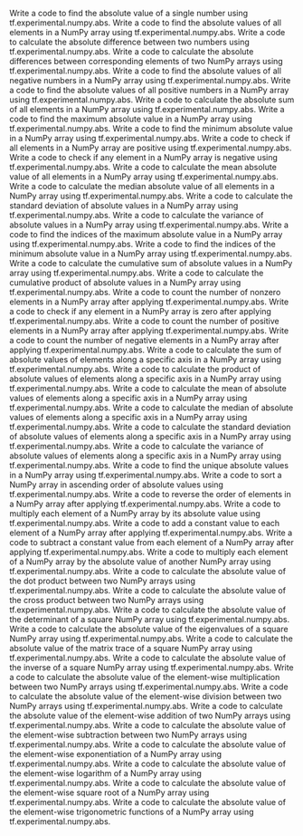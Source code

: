 Write a code to find the absolute value of a single number using tf.experimental.numpy.abs.
Write a code to find the absolute values of all elements in a NumPy array using tf.experimental.numpy.abs.
Write a code to calculate the absolute difference between two numbers using tf.experimental.numpy.abs.
Write a code to calculate the absolute differences between corresponding elements of two NumPy arrays using tf.experimental.numpy.abs.
Write a code to find the absolute values of all negative numbers in a NumPy array using tf.experimental.numpy.abs.
Write a code to find the absolute values of all positive numbers in a NumPy array using tf.experimental.numpy.abs.
Write a code to calculate the absolute sum of all elements in a NumPy array using tf.experimental.numpy.abs.
Write a code to find the maximum absolute value in a NumPy array using tf.experimental.numpy.abs.
Write a code to find the minimum absolute value in a NumPy array using tf.experimental.numpy.abs.
Write a code to check if all elements in a NumPy array are positive using tf.experimental.numpy.abs.
Write a code to check if any element in a NumPy array is negative using tf.experimental.numpy.abs.
Write a code to calculate the mean absolute value of all elements in a NumPy array using tf.experimental.numpy.abs.
Write a code to calculate the median absolute value of all elements in a NumPy array using tf.experimental.numpy.abs.
Write a code to calculate the standard deviation of absolute values in a NumPy array using tf.experimental.numpy.abs.
Write a code to calculate the variance of absolute values in a NumPy array using tf.experimental.numpy.abs.
Write a code to find the indices of the maximum absolute value in a NumPy array using tf.experimental.numpy.abs.
Write a code to find the indices of the minimum absolute value in a NumPy array using tf.experimental.numpy.abs.
Write a code to calculate the cumulative sum of absolute values in a NumPy array using tf.experimental.numpy.abs.
Write a code to calculate the cumulative product of absolute values in a NumPy array using tf.experimental.numpy.abs.
Write a code to count the number of nonzero elements in a NumPy array after applying tf.experimental.numpy.abs.
Write a code to check if any element in a NumPy array is zero after applying tf.experimental.numpy.abs.
Write a code to count the number of positive elements in a NumPy array after applying tf.experimental.numpy.abs.
Write a code to count the number of negative elements in a NumPy array after applying tf.experimental.numpy.abs.
Write a code to calculate the sum of absolute values of elements along a specific axis in a NumPy array using tf.experimental.numpy.abs.
Write a code to calculate the product of absolute values of elements along a specific axis in a NumPy array using tf.experimental.numpy.abs.
Write a code to calculate the mean of absolute values of elements along a specific axis in a NumPy array using tf.experimental.numpy.abs.
Write a code to calculate the median of absolute values of elements along a specific axis in a NumPy array using tf.experimental.numpy.abs.
Write a code to calculate the standard deviation of absolute values of elements along a specific axis in a NumPy array using tf.experimental.numpy.abs.
Write a code to calculate the variance of absolute values of elements along a specific axis in a NumPy array using tf.experimental.numpy.abs.
Write a code to find the unique absolute values in a NumPy array using tf.experimental.numpy.abs.
Write a code to sort a NumPy array in ascending order of absolute values using tf.experimental.numpy.abs.
Write a code to reverse the order of elements in a NumPy array after applying tf.experimental.numpy.abs.
Write a code to multiply each element of a NumPy array by its absolute value using tf.experimental.numpy.abs.
Write a code to add a constant value to each element of a NumPy array after applying tf.experimental.numpy.abs.
Write a code to subtract a constant value from each element of a NumPy array after applying tf.experimental.numpy.abs.
Write a code to multiply each element of a NumPy array by the absolute value of another NumPy array using tf.experimental.numpy.abs.
Write a code to calculate the absolute value of the dot product between two NumPy arrays using tf.experimental.numpy.abs.
Write a code to calculate the absolute value of the cross product between two NumPy arrays using tf.experimental.numpy.abs.
Write a code to calculate the absolute value of the determinant of a square NumPy array using tf.experimental.numpy.abs.
Write a code to calculate the absolute value of the eigenvalues of a square NumPy array using tf.experimental.numpy.abs.
Write a code to calculate the absolute value of the matrix trace of a square NumPy array using tf.experimental.numpy.abs.
Write a code to calculate the absolute value of the inverse of a square NumPy array using tf.experimental.numpy.abs.
Write a code to calculate the absolute value of the element-wise multiplication between two NumPy arrays using tf.experimental.numpy.abs.
Write a code to calculate the absolute value of the element-wise division between two NumPy arrays using tf.experimental.numpy.abs.
Write a code to calculate the absolute value of the element-wise addition of two NumPy arrays using tf.experimental.numpy.abs.
Write a code to calculate the absolute value of the element-wise subtraction between two NumPy arrays using tf.experimental.numpy.abs.
Write a code to calculate the absolute value of the element-wise exponentiation of a NumPy array using tf.experimental.numpy.abs.
Write a code to calculate the absolute value of the element-wise logarithm of a NumPy array using tf.experimental.numpy.abs.
Write a code to calculate the absolute value of the element-wise square root of a NumPy array using tf.experimental.numpy.abs.
Write a code to calculate the absolute value of the element-wise trigonometric functions of a NumPy array using tf.experimental.numpy.abs.